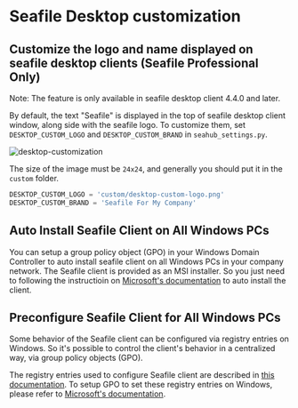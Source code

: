 # Seafile Desktop customization

## Customize the logo and name displayed on seafile desktop clients (Seafile Professional Only)

Note: The feature is only available in seafile desktop client 4.4.0 and later.

By default, the text "Seafile" is displayed in the top of seafile desktop client window, along side with the seafile logo. To customize them, set `DESKTOP_CUSTOM_LOGO` and `DESKTOP_CUSTOM_BRAND` in `seahub_settings.py`.

![desktop-customization](../images/desktop-customization.png)

The size of the image must be `24x24`, and generally you should put it in the `custom` folder.

```python
DESKTOP_CUSTOM_LOGO = 'custom/desktop-custom-logo.png'
DESKTOP_CUSTOM_BRAND = 'Seafile For My Company'
```

## Auto Install Seafile Client on All Windows PCs

You can setup a group policy object (GPO) in your Windows Domain Controller to auto install seafile client on all Windows PCs in your company network. The Seafile client is provided as an MSI installer. So you just need to following the instructioin on [Microsoft's documentation](https://support.microsoft.com/en-us/kb/816102) to auto install the client.

## Preconfigure Seafile Client for All Windows PCs

Some behavior of the Seafile client can be configured via registry entries on Windows. So it's possible to control the client's behavior in a centralized way, via group policy objects (GPO).

The registry entries used to configure Seafile client are described in [this documentation](https://github.com/haiwen/seafile-user-manual/blob/master/en/faq.md). To setup GPO to set these registry entries on Windows, please refer to [Microsoft's documentation](https://technet.microsoft.com/en-us/library/cc753092.aspx).
